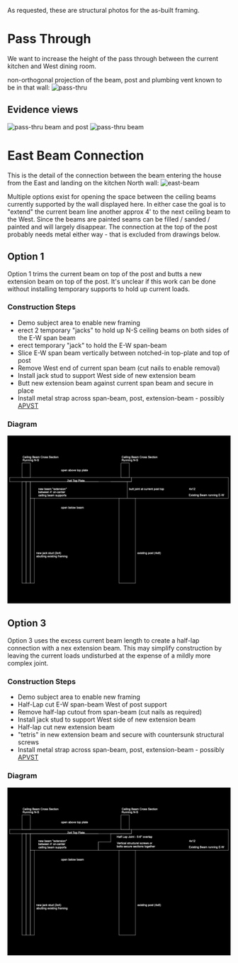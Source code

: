 As requested, these are structural photos for the as-built framing.

# Pass Through
We want to increase the height of the pass through between the current kitchen and West dining room.

non-orthogonal projection of the beam, post and plumbing vent known to be in that wall:
![pass-thru](assets/pass-thru.png)

## Evidence views
![pass-thru beam and post](assets/pass-thru-beam_post_.png)
![pass-thru beam](assets/pass-thru-beam.png)

# East Beam Connection
This is the detail of the connection between the beam entering the house from the East and landing on the kitchen North wall:
![east-beam](assets/post-and-beam.png)

Multiple options exist for opening the space between the ceiling beams currently supported by the wall displayed here. In either case the goal is to "extend" the current beam line another approx 4' to the next ceiling beam to the West. Since the beams are painted seams can be filled / sanded / painted and will largely disappear. The connection at the top of the post probably needs metal either way - that is excluded from drawings below.

## Option 1
Option 1 trims the current beam on top of the post and butts a new extension beam on top of the post. It's unclear if this work can be done without installing temporary supports to hold up current loads.

### Construction Steps

* Demo subject area to enable new framing
* erect 2 temporary "jacks" to hold up N-S ceiling beams on both sides of the E-W span beam
* erect temporary "jack" to hold the E-W span-beam
* Slice E-W span beam vertically between notched-in top-plate and top of post
* Remove West end of current span beam (cut nails to enable removal)
* Install jack stud to support West side of new extension beam
* Butt new extension beam against current span beam and secure in place
* Install metal strap across span-beam, post, extension-beam - possibly [APVST](https://www.strongtie.com/avantcollection_outdooraccents/apvst_strap/p/apvst)

### Diagram

![op1](assets/beam%20detail%20op1.png)


## Option 3
Option 3 uses the excess current beam length to create a half-lap connection with a nex extension beam. This may simplify construction by leaving the current loads undisturbed at the expense of a mildly more complex joint.

### Construction Steps

* Demo subject area to enable new framing
* Half-Lap cut E-W span-beam West of post support
* Remove half-lap cutout from span-beam (cut nails as required)
* Install jack stud to support West side of new extension beam
* Half-lap cut new extension beam
* "tetris" in new extension beam and secure with countersunk structural screws
* Install metal strap across span-beam, post, extension-beam - possibly [APVST](https://www.strongtie.com/avantcollection_outdooraccents/apvst_strap/p/apvst)

### Diagram

![op1](assets/beam%20detail%20op3.png)
